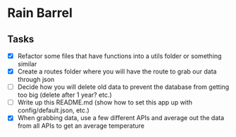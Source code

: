 # Rain Barrel

## Tasks

- [x] Refactor some files that have functions into a utils folder or something similar
- [x] Create a routes folder where you will have the route to grab our data through json
- [ ] Decide how you will delete old data to prevent the database from getting too big (delete after 1 year? etc.)
- [ ] Write up this README.md (show how to set this app up with config/default.json, etc.)
- [x] When grabbing data, use a few different APIs and average out the data from all APIs to get an average temperature
